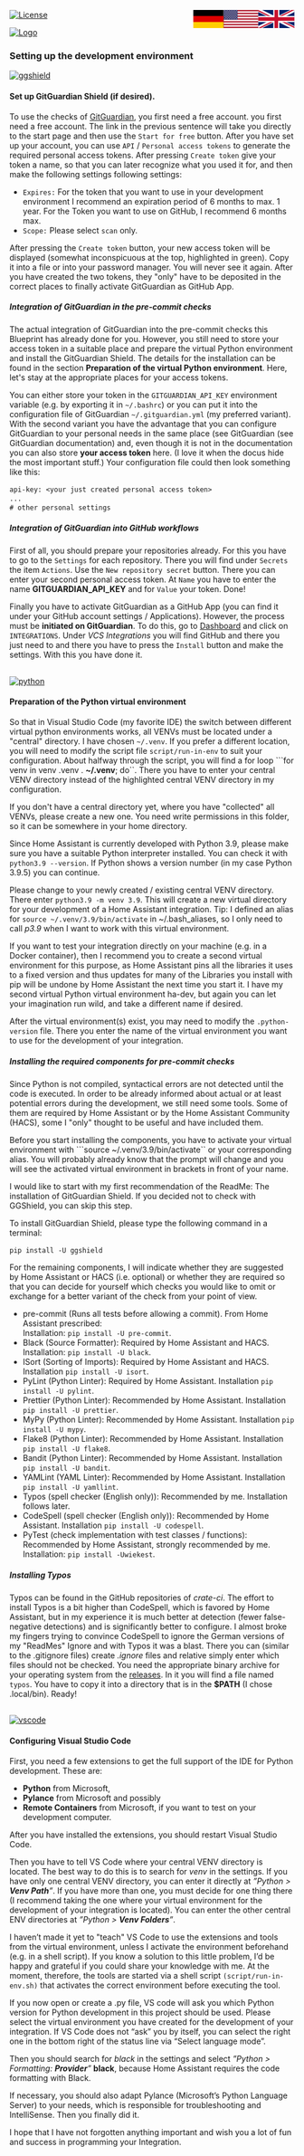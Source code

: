 <a href="Development.en.md"><img src="images/en.svg" valign="top" align="right"/></a>
<a href="Development.de.md"><img src="images/de.svg" valign="top" align="right"/></a>
<!--[![Version][version-badge]][version-url]-->
[![License][license-badge]][license-url]
<!--
[![Bugs][bugs-badge]][bugs-url]
-->

[![Logo][logo]][project-url]

### Setting up the development environment


[![ggshield]][ggshield-url]
#### Set up GitGuardian Shield (if desired).

To use the checks of [GitGuardian][ggshield-url], you first need a free 
account.  you first need a free account. The link in the previous sentence will
take you directly to the start page and then use the ``Start for free`` button. 
After you have set up your account, you can use ``API`` / 
``Personal access tokens`` to generate the required personal access tokens. 
After pressing ``Create token`` give your token a name, so that you can later 
recognize what you used it for, and then make the following settings following 
settings:

- ```Expires:``` For the token that you want to use in your development 
environment I recommend an expiration period of 6 months to max. 1 year. For 
the Token you want to use on GitHub, I recommend 6 months max.
- ```Scope:``` Please select ```scan``` only.

After pressing the ``Create token`` button, your new access token will be 
displayed (somewhat inconspicuous at the top, highlighted in green). Copy it 
into a file or into your password manager. You will never see it again. After 
you have created the two tokens, they "only" have to be deposited in the 
correct places to finally activate GitGuardian as GitHub App. 


##### Integration of GitGuardian in the pre-commit checks

The actual integration of GitGuardian into the pre-commit checks this 
Blueprint has already done for you. However, you still need to store your 
access token in a suitable place and prepare the virtual Python environment 
and install the GitGuardian Shield. The details for the installation can be 
found in the section **Preparation of the virtual Python environment**. Here, 
let's stay at the appropriate places for your access tokens.

You can either store your token in the ``GITGUARDIAN_API_KEY`` environment 
variable (e.g. by exporting it in ``~/.bashrc``) or you can put it into the 
configuration file of GitGuardian ``~/.gitguardian.yml`` (my preferred 
variant). With the second variant you have the advantage that you can configure
GitGuardian to your personal needs in the same place (see GitGuardian (see 
GitGuardian documentation) and, even though it is not in the documentation you 
can also store **your access token** here. (I love it when the docus hide the 
most important stuff.) Your configuration file could then look something like 
this:

```
api-key: <your just created personal access token>
...
# other personal settings
```

##### Integration of GitGuardian into GitHub workflows

First of all, you should prepare your repositories already. For this you have 
to go to the ``Settings`` for each repository. There you will find under 
``Secrets`` the item ``Actions``. Use the ```New repository secret``` button. 
There you can enter your second personal access token. At ``Name`` you have to 
enter the name **GITGUARDIAN_API_KEY** and for ``Value`` your token. Done!

Finally you have to activate GitGuardian as a GitHub App (you can find it under
your GitHub account settings / Applications). However, the process must be 
**initiated on GitGuardian**. To do this, go to [Dashboard][gg-dash] and click on 
``INTEGRATIONS``. Under *VCS Integrations* you will find GitHub and there you 
just need to and there you have to press the ``Install`` button and make the 
settings. With this you have done it.

##

[![python][python]][python-url]
#### Preparation of the Python virtual environment

So that in Visual Studio Code (my favorite IDE) the switch between different 
virtual python environments works, all VENVs must be located under a "central" 
directory. I have chosen ``~/.venv``. If you prefer a different location, you 
will need to modify the script file ```script/run-in-env``` to suit your 
configuration. About halfway through the script, you will find a for loop 
```for venv in venv .venv . **~/.venv**; do``. There you have to enter your 
central VENV directory instead of the highlighted central VENV directory in my 
configuration.

If you don't have a central directory yet, where you have "collected" all 
VENVs, please create a new one. You need write permissions in this folder, so 
it can be somewhere in your home directory.

Since Home Assistant is currently developed with Python 3.9, please make sure 
you have a suitable Python interpreter installed. You can check it with 
```python3.9 --version```. If Python shows a version number (in my case Python 
3.9.5) you can continue.

Please change to your newly created / existing central VENV directory. There 
enter ``python3.9 -m venv 3.9``. This will create a new virtual directory for 
your development of a Home Assistant integration. Tip: I defined an alias for 
```source ~/.venv/3.9/bin/activate``` in ~/.bash_aliases, so I only need to 
call *p3.9* when I want to work with this virtual environment.

If you want to test your integration directly on your machine (e.g. in a Docker 
container), then I recommend you to create a second virtual environment for 
this purpose, as Home Assistant pins all the libraries it uses to a fixed 
version and thus updates for many of the Libraries you install with pip will 
be undone by Home Assistant the next time you start it. I have my second 
virtual Python virtual environment ha-dev, but again you can let your 
imagination run wild, and take a different name if desired.

After the virtual environment(s) exist, you may need to modify the 
```.python-version``` file. There you enter the name of the virtual environment 
you want to use for the development of your integration.

##### Installing the required components for pre-commit checks

Since Python is not compiled, syntactical errors are not detected until the 
code is executed. In order to be already informed about actual or at least 
potential errors during the development, we still need some tools. Some of 
them are required by Home Assistant or by the Home Assistant Community (HACS), 
some I "only" thought to be useful and have included them.

Before you start installing the components, you have to activate your virtual 
environment with ```source ~/.venv/3.9/bin/activate`` or your corresponding 
alias. You will probably already know that the prompt will change and you will 
see the activated virtual environment in brackets in front of your name.

I would like to start with my first recommendation of the ReadMe: The 
installation of GitGuardian Shield. If you decided not to check with GGShield, 
you can skip this step.

To install GitGuardian Shield, please type the following command in a terminal:

```
pip install -U ggshield
```

For the remaining components, I will indicate whether they are suggested by 
Home Assistant or HACS (i.e. optional) or whether they are required so that 
you can decide for yourself which checks you would like to omit or exchange 
for a better variant of the check from your point of view.

- pre-commit (Runs all tests before allowing a commit). From Home Assistant 
prescribed:<br/>
Installation: ```pip install -U pre-commit```.
- Black (Source Formatter): Required by Home Assistant and HACS. 
Installation: ```pip install -U black```.
- ISort (Sorting of Imports): Required by Home Assistant and HACS. 
Installation ```pip install -U isort```.
- PyLint (Python Linter): Required by Home Assistant. 
Installation ```pip install -U pylint```.
- Prettier (Python Linter): Recommended by Home Assistant. 
Installation ```pip install -U prettier```.
- MyPy (Python Linter): Recommended by Home Assistant. 
Installation ```pip install -U mypy```.
- Flake8 (Python Linter): Recommended by Home Assistant. 
Installation ```pip install -U flake8```.
- Bandit (Python Linter): Recommended by Home Assistant. 
Installation ```pip install -U bandit```.
- YAMLint (YAML Linter): Recommended by Home Assistant. 
Installation ```pip install -U yamllint```.
- Typos (spell checker (English only)): Recommended by me. 
Installation follows later.
- CodeSpell (spell checker (English only)): Recommended by Home Assistant. 
Installation ```pip install -U codespell```.
- PyTest (check implementation with test classes / functions): Recommended by 
Home Assistant, strongly recommended by me.<br/>
Installation: ```pip install -Uwiekest```.

##### Installing Typos

Typos can be found in the GitHub repositories of *crate-ci*. The effort to 
install Typos is a bit higher than CodeSpell, which is favored by Home 
Assistant, but in my experience it is much better at detection (fewer 
false-negative detections) and is significantly better to configure. I almost 
broke my fingers trying to convince CodeSpell to ignore the German versions of 
my "ReadMes" Ignore and with Typos it was a blast. There you can (similar to 
the .gitignore files) create *.ignore* files and relative simply enter which 
files should not be checked. You need the appropriate binary archive for your 
operating system from the [releases][crate-ci]. In it you will find a file 
named ```typos```.  You have to copy it into a directory that is in the **$PATH** 
(I chose .local/bin). Ready!

##

[![vscode][vscode]][vscode]
#### Configuring Visual Studio Code

First, you need a few extensions to get the full support of the IDE for Python 
development. These are:

- **Python** from Microsoft,
- **Pylance** from Microsoft and possibly 
- **Remote Containers** from Microsoft, if you want to test on your development 
computer. 

After you have installed the extensions, you should restart Visual Studio Code.

Then you have to tell VS Code where your central VENV directory is located. The 
best way to do this is to search for *venv* in the settings. If you have only 
one central VENV directory, you can enter it directly at 
*”Python > **Venv Path**”*. If you have more than one, you must decide for one 
thing there (I recommend taking the one where your virtual environment for the 
development of your integration is located). You can enter the other central 
ENV directories at *”Python > **Venv Folders**”*. 

I haven’t made it yet to "teach" VS Code to use the extensions and tools from 
the virtual environment, unless I activate the environment beforehand (e.g. in 
a shell script). If you know a solution to this little problem, I’d be happy 
and grateful if you could share your knowledge with me. At the moment, 
therefore, the tools are started via a shell script ```(script/run-in-env.sh)``` 
that activates the correct environment before executing the tool.

If you now open or create a .py file, VS code will ask you which Python version 
for Python development in this project should be used. Please select the 
virtual environment you have created for the development of your integration. 
If VS Code does not “ask” you by itself, you can select the right one in the 
bottom right of the status line via “Select language mode”.

Then you should search for *black* in the settings and select 
*”Python > Formatting: **Provider**”* **black**, because Home Assistant 
requires the code formatting with Black.

If necessary, you should also adapt Pylance (Microsoft’s Python Language Server)
to your needs, which is responsible for troubleshooting and IntelliSense. Then 
you finally did it.

I hope that I have not forgotten anything important and wish you a lot of fun 
and success in programming your Integration.

<!----------------------------------------------------------------------------->

[license-badge]: images/license.de.svg
[license-url]: ../COPYRIGHT.de.md
[logo]: images/logo.svg
[project-url]: https://github.com/nixe64/The-Next-Generation

[version-badge]: images/version.svg
[version-url]: https://github.com/nixe64/Home-Assistant-Blueprint/releases

[ggshield]: images/gg-logo.svg
[ggshield-url]: https://www.gitguardian.com/
[gg-dash]: https://dashboard.gitguardian.com/
[python]: images/python-logo.svg
[python-url]: https://www.python.org/
[crate-ci]: https://github.com/crate-ci/typos/releases
[vscode]: images/vscode.svg